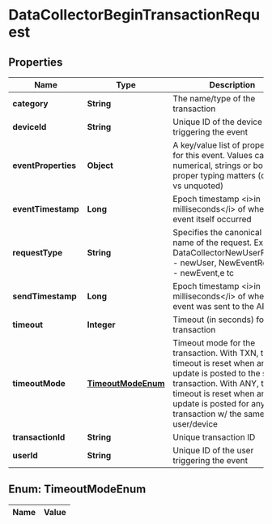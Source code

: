 
# DataCollectorBeginTransactionRequest

## Properties
Name | Type | Description | Notes
------------ | ------------- | ------------- | -------------
**category** | **String** | The name/type of the transaction | 
**deviceId** | **String** | Unique ID of the device triggering the event |  [optional]
**eventProperties** | **Object** | A key/value list of properties for this event. Values can be numerical, strings or booleans, proper typing matters (quoted vs unquoted) |  [optional]
**eventTimestamp** | **Long** | Epoch timestamp &lt;i&gt;in milliseconds&lt;/i&gt; of when event itself occurred | 
**requestType** | **String** | Specifies the canonical model name of the request. Ex: DataCollectorNewUserRequest - newUser, NewEventRequest - newEvent,e tc | 
**sendTimestamp** | **Long** | Epoch timestamp &lt;i&gt;in milliseconds&lt;/i&gt; of when event was sent to the API | 
**timeout** | **Integer** | Timeout (in seconds) for the transaction |  [optional]
**timeoutMode** | [**TimeoutModeEnum**](#TimeoutModeEnum) | Timeout mode for the transaction. With TXN, the timeout is reset when an update is posted to the same transaction. With ANY, the timeout is reset when an update is posted for any transaction w/ the same user/device |  [optional]
**transactionId** | **String** | Unique transaction ID |  [optional]
**userId** | **String** | Unique ID of the user triggering the event |  [optional]


<a name="TimeoutModeEnum"></a>
## Enum: TimeoutModeEnum
Name | Value
---- | -----



